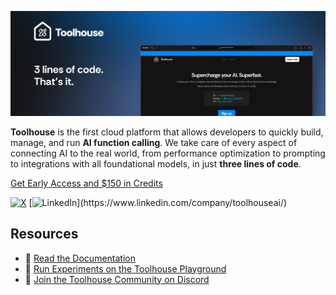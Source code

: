 ![Banner](assets/Banner.png)

**Toolhouse** is the first cloud platform that allows developers to quickly build, manage, and run **AI function calling**. We take care of every aspect of connecting AI to the real world, from performance optimization to prompting to integrations with all foundational models, in just **three lines of code**.

[Get Early Access and $150 in Credits](join.toolhouse.ai)

[![X](https://img.shields.io/badge/X-@toolhouseai-%23000000.svg?style=for-the-badge&logo=X&logoColor=white)](https://twitter.com/toolhouseai) [![LinkedIn](https://img.shields.io/badge/linkedin-toolhouseai-%230077B5.svg?&style=for-the-badge&logo=linkedin&logoColor=white")](https://www.linkedin.com/company/toolhouseai/)

## Resources

 - 📑 [Read the Documentation](docs.toolhouse.ai)
 - 🏃 [Run Experiments on the Toolhouse Playground](https://toolhouseplayground.streamlit.app)
 - 🌱 [Join the Toolhouse Community on Discord](https://discord.gg/jWDzFNXWS4)
